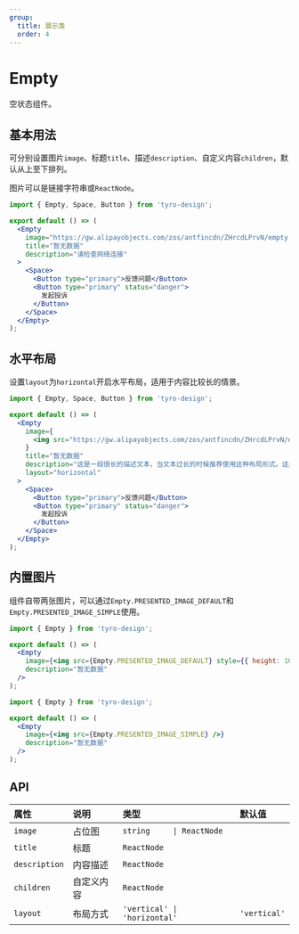 ```yaml
---
group:
  title: 展示类
  order: 4
---
```


# Empty

空状态组件。

## 基本用法

可分别设置图片`image`、标题`title`、描述`description`、自定义内容`children`，默认从上至下排列。

图片可以是链接字符串或`ReactNode`。

```jsx
import { Empty, Space, Button } from 'tyro-design';

export default () => (
  <Empty
    image="https://gw.alipayobjects.com/zos/antfincdn/ZHrcdLPrvN/empty.svg"
    title="暂无数据"
    description="请检查网络连接"
  >
    <Space>
      <Button type="primary">反馈问题</Button>
      <Button type="primary" status="danger">
        发起投诉
      </Button>
    </Space>
  </Empty>
);
```

## 水平布局

设置`layout`为`horizontal`开启水平布局，适用于内容比较长的情景。

```jsx
import { Empty, Space, Button } from 'tyro-design';

export default () => (
  <Empty
    image={
      <img src="https://gw.alipayobjects.com/zos/antfincdn/ZHrcdLPrvN/empty.svg" />
    }
    title="暂无数据"
    description="这是一段很长的描述文本，当文本过长的时候推荐使用这种布局形式。这是一段很长的描述文本，当文本过长的时候推荐使用这种布局形式。这是一段很长的描述文本，当文本过长的时候推荐使用这种布局形式。"
    layout="horizontal"
  >
    <Space>
      <Button type="primary">反馈问题</Button>
      <Button type="primary" status="danger">
        发起投诉
      </Button>
    </Space>
  </Empty>
);
```

## 内置图片

组件自带两张图片，可以通过`Empty.PRESENTED_IMAGE_DEFAULT`和`Empty.PRESENTED_IMAGE_SIMPLE`使用。

```jsx
import { Empty } from 'tyro-design';

export default () => (
  <Empty
    image={<img src={Empty.PRESENTED_IMAGE_DEFAULT} style={{ height: 100 }} />}
    description="暂无数据"
  />
);
```

```jsx
import { Empty } from 'tyro-design';

export default () => (
  <Empty
    image={<img src={Empty.PRESENTED_IMAGE_SIMPLE} />}
    description="暂无数据"
  />
);
```

## API

| 属性          | 说明       | 类型                         | 默认值       |
| :------------ | :--------- | :--------------------------- | :----------- |
| `image`       | 占位图     | `string     \| ReactNode`    |              |
| `title`       | 标题       | `ReactNode`                  |              |
| `description` | 内容描述   | `ReactNode`                  |              |
| `children`    | 自定义内容 | `ReactNode`                  |              |
| `layout`      | 布局方式   | `'vertical' \| 'horizontal'` | `'vertical'` |
